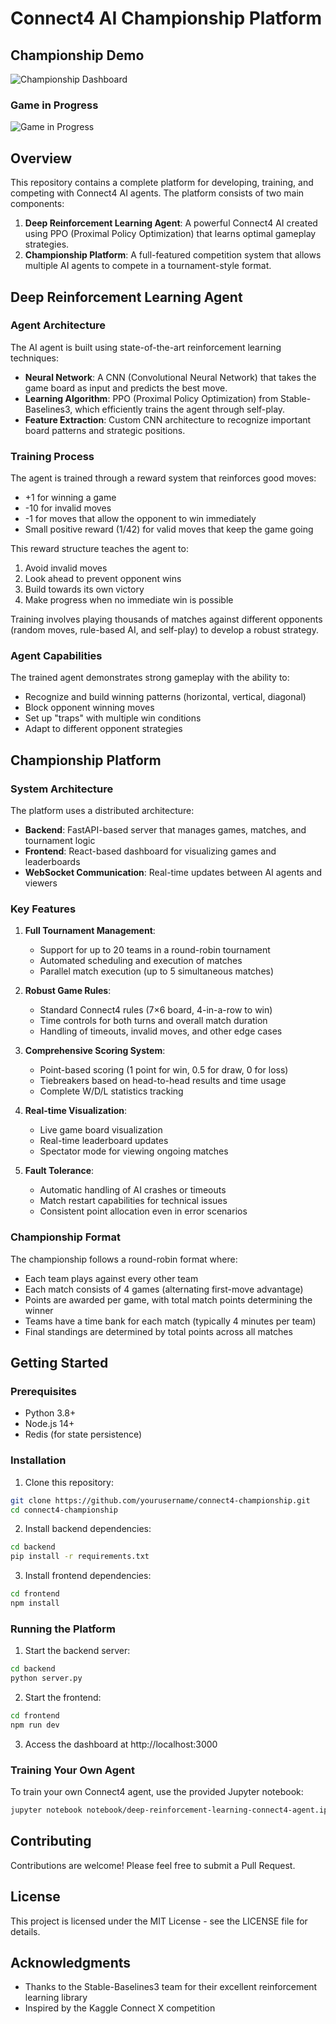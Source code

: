 # Connect4 AI Championship Platform

## Championship Demo

![Championship Dashboard](https://drive.google.com/uc?export=view&id=1AO4eKISzMw9VEgmRk4oqwjiEV5de0K_d)

### Game in Progress
![Game in Progress](https://drive.google.com/uc?export=view&id=1G4Cax2mrmRkMhU9m8ZTXBp0hYGpr-h1v)

## Overview

This repository contains a complete platform for developing, training, and competing with Connect4 AI agents. The platform consists of two main components:

1. **Deep Reinforcement Learning Agent**: A powerful Connect4 AI created using PPO (Proximal Policy Optimization) that learns optimal gameplay strategies.
2. **Championship Platform**: A full-featured competition system that allows multiple AI agents to compete in a tournament-style format.

## Deep Reinforcement Learning Agent

### Agent Architecture

The AI agent is built using state-of-the-art reinforcement learning techniques:

- **Neural Network**: A CNN (Convolutional Neural Network) that takes the game board as input and predicts the best move.
- **Learning Algorithm**: PPO (Proximal Policy Optimization) from Stable-Baselines3, which efficiently trains the agent through self-play.
- **Feature Extraction**: Custom CNN architecture to recognize important board patterns and strategic positions.

### Training Process

The agent is trained through a reward system that reinforces good moves:
- +1 for winning a game
- -10 for invalid moves
- -1 for moves that allow the opponent to win immediately 
- Small positive reward (1/42) for valid moves that keep the game going

This reward structure teaches the agent to:
1. Avoid invalid moves
2. Look ahead to prevent opponent wins
3. Build towards its own victory
4. Make progress when no immediate win is possible

Training involves playing thousands of matches against different opponents (random moves, rule-based AI, and self-play) to develop a robust strategy.

### Agent Capabilities

The trained agent demonstrates strong gameplay with the ability to:
- Recognize and build winning patterns (horizontal, vertical, diagonal)
- Block opponent winning moves
- Set up "traps" with multiple win conditions
- Adapt to different opponent strategies

## Championship Platform

### System Architecture

The platform uses a distributed architecture:
- **Backend**: FastAPI-based server that manages games, matches, and tournament logic
- **Frontend**: React-based dashboard for visualizing games and leaderboards
- **WebSocket Communication**: Real-time updates between AI agents and viewers

### Key Features

1. **Full Tournament Management**:
   - Support for up to 20 teams in a round-robin tournament
   - Automated scheduling and execution of matches
   - Parallel match execution (up to 5 simultaneous matches)

2. **Robust Game Rules**:
   - Standard Connect4 rules (7×6 board, 4-in-a-row to win)
   - Time controls for both turns and overall match duration
   - Handling of timeouts, invalid moves, and other edge cases

3. **Comprehensive Scoring System**:
   - Point-based scoring (1 point for win, 0.5 for draw, 0 for loss)
   - Tiebreakers based on head-to-head results and time usage
   - Complete W/D/L statistics tracking

4. **Real-time Visualization**:
   - Live game board visualization
   - Real-time leaderboard updates
   - Spectator mode for viewing ongoing matches

5. **Fault Tolerance**:
   - Automatic handling of AI crashes or timeouts
   - Match restart capabilities for technical issues
   - Consistent point allocation even in error scenarios

### Championship Format

The championship follows a round-robin format where:
- Each team plays against every other team
- Each match consists of 4 games (alternating first-move advantage)
- Points are awarded per game, with total match points determining the winner
- Teams have a time bank for each match (typically 4 minutes per team)
- Final standings are determined by total points across all matches

## Getting Started

### Prerequisites

- Python 3.8+
- Node.js 14+
- Redis (for state persistence)

### Installation

1. Clone this repository:
```bash
git clone https://github.com/yourusername/connect4-championship.git
cd connect4-championship
```

2. Install backend dependencies:
```bash
cd backend
pip install -r requirements.txt
```

3. Install frontend dependencies:
```bash
cd frontend
npm install
```

### Running the Platform

1. Start the backend server:
```bash
cd backend
python server.py
```

2. Start the frontend:
```bash
cd frontend
npm run dev
```

3. Access the dashboard at http://localhost:3000

### Training Your Own Agent

To train your own Connect4 agent, use the provided Jupyter notebook:
```bash
jupyter notebook notebook/deep-reinforcement-learning-connect4-agent.ipynb
```

## Contributing

Contributions are welcome! Please feel free to submit a Pull Request.

## License

This project is licensed under the MIT License - see the LICENSE file for details.

## Acknowledgments

- Thanks to the Stable-Baselines3 team for their excellent reinforcement learning library
- Inspired by the Kaggle Connect X competition 

